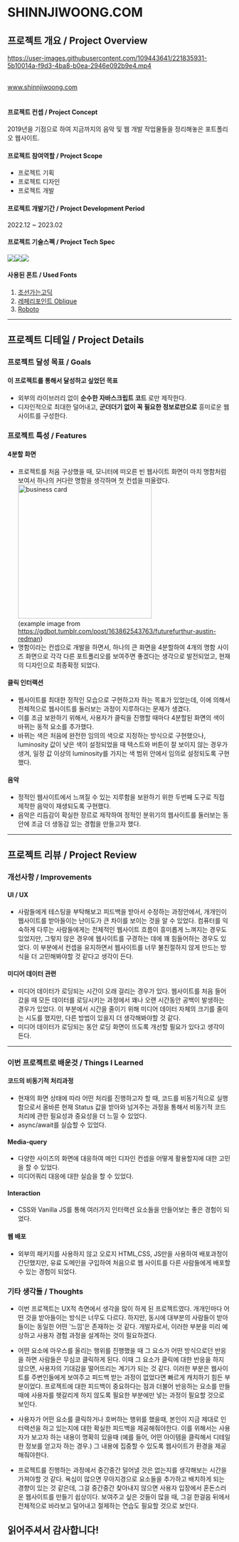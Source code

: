 # SHINNJIWOONG.COM 

## 프로젝트 개요 / Project Overview
https://user-images.githubusercontent.com/109443641/221835931-5b10014a-f9d3-4ba8-b0ea-2946e092b9e4.mp4

<br>
<a href="http://www.shinnjiwoong.com/">www.shinnjiwoong.com</a> <br><br>

#### 프로젝트 컨셉 / Project Concept 
2019년을 기점으로 하여 지금까지의 음악 및 웹 개발 작업물들을 정리해놓은 포트폴리오 웹사이트.
<br>

#### 프로젝트 참여역할 / Project Scope
- 프로젝트 기획
- 프로젝트 디자인
- 프로젝트 개발 

#### 프로젝트 개발기간 / Project Development Period
2022.12 ~ 2023.02

#### 프로젝트 기술스펙 / Project Tech Spec
<img src="https://img.shields.io/badge/Javascript-F7DF1E?style=for-the-badge&logo=JavaScript&logoColor=white"><img src="https://img.shields.io/badge/HTML-E34F26?style=for-the-badge&logo=HTML5&logoColor=white"><img src="https://img.shields.io/badge/CSS-1572B6?style=for-the-badge&logo=CSS3&logoColor=white">

#### 사용된 폰트 / Used Fonts
1. <a href="https://noonnu.cc/font_page/412">조선가는고딕</a>
2. <a href="https://noonnu.cc/font_page/412">레페리포인트 Oblique</a>
3. <a href="https://fonts.google.com/specimen/Roboto">Roboto</a>


---


 ## 프로젝트 디테일 / Project Details
 
 ### 프로젝트 달성 목표 / Goals
  #### 이 프로젝트를 통해서 달성하고 싶었던 목표
  - 외부의 라이브러리 없이 __순수한 자바스크립트 코드__ 로만 제작한다.
  - 디자인적으로 최대한 덜어내고, __군더더기 없이 꼭 필요한 정보로만으로__ 흥미로운 웹사이트를 구성한다.


 ### 프로젝트 특성 / Features 
  #### 4분할 화면
  - 프로젝트를 처음 구상했을 때, 모니터에 떠오른 빈 웹사이트 화면이 마치 명함처럼 보여서 하나의 커다란 명함을 생각하며 첫 컨셉을 떠올렸다. <br>
  <img width="300" alt="business card" src="https://user-images.githubusercontent.com/109443641/224520510-1c73902c-a951-40cd-b506-4682a01f70dd.png"> <br>(example image from https://gdbot.tumblr.com/post/163862543763/futurefurthur-austin-redman)
  - 명함이라는 컨셉으로 개발을 하면서, 하나의 큰 화면을 4분할하여 4개의 명함 사이즈 화면으로 각각 다른 포트폴리오를 보여주면 좋겠다는 생각으로 발전되었고, 현재의 디자인으로 최종확정 되었다.
  #### 클릭 인터랙션
  - 웹사이트를 최대한 정적인 모습으로 구현하고자 하는 목표가 있었는데, 이에 의해서 전체적으로 웹사이트를 둘러보는 과정이 지루하다는 문제가 생겼다.
  - 이를 조금 보완하기 위해서, 사용자가 클릭을 진행할 때마다 4분할된 화면의 색이 바뀌는 동적 요소를 추가했다. 
  - 바뀌는 색은 처음에 완전한 임의의 색으로 지정하는 방식으로 구현했으나, luminosity 값이 낮은 색이 설정되었을 때 텍스트와 버튼이 잘 보이지 않는 경우가 생겨, 일정 값 이상의 luminosity를 가지는 색 범위 안에서 임의로 설정되도록 구현했다.
  #### 음악 
  - 정적인 웹사이트에서 느껴질 수 있는 지루함을 보완하기 위한 두번째 도구로 직접 제작한 음악이 재생되도록 구현했다.
  - 음악은 리듬감이 확실한 장르로 제작하여 정적인 분위기의 웹사이트를 둘러보는 동안에 조금 더 생동감 있는 경험을 만들고자 했다.

--- 

 ## 프로젝트 리뷰 / Project Review
 
 ### 개선사항 / Improvements
 
 #### UI / UX
  - 사람들에게 테스팅을 부탁해보고 피드백을 받아서 수정하는 과정안에서, 개개인이 웹사이트를 받아들이는 난이도가 큰 차이를 보이는 것을 알 수 있었다. 컴퓨터를 익숙하게 다루는 사람들에게는 전체적인 웹사이트 흐름이 흥미롭게 느껴지는 경우도 있었지만, 그렇지 않은 경우에 웹사이트를 구경하는 데에 꽤 힘들어하는 경우도 있었다. 이 부분에서 컨셉을 유지하면서 웹사이트를 너무 불친절하지 않게 만드는 방식을 더 고민해봐야할 것 같다고 생각이 든다.
  
 #### 미디어 데이터 관련
  - 미디어 데이터가 로딩되는 시간이 오래 걸리는 경우가 있다. 웹사이트를 처음 들어갔을 때 모든 데이터를 로딩시키는 과정에서 꽤나 오랜 시간동안 공백이 발생하는 경우가 있었다. 이 부분에서 시간을 줄이기 위해 미디어 데이터 자체의 크기를 줄이는 시도를 했지만, 다른 방법이 있을지 더 생각해봐야할 것 같다. 
  - 미디어 데이터가 로딩되는 동안 로딩 화면이 뜨도록 개선할 필요가 있다고 생각이 든다. 
---
### 이번 프로젝트로 배운것 / Things I Learned 

#### 코드의 비동기적 처리과정
 - 현재의 화면 상태에 따라 어떤 처리를 진행하고자 할 때, 코드를 비동기적으로 실행함으로서 올바른 현재 Status 값을 받아와 넘겨주는 과정을 통해서 비동기적 코드 처리에 관한 필요성과 중요성을 더 느낄 수 있었다. 
 - async/await를 실습할 수 있었다. 

#### Media-query
 - 다양한 사이즈의 화면에 대응하여 메인 디자인 컨셉을 어떻게 활용할지에 대한 고민을 할 수 있었다. 
 - 미디어쿼리 대응에 대한 실습을 할 수 있었다. 
 
#### Interaction
 - CSS와 Vanilla JS를 통해 여러가지 인터랙션 요소들을 만들어보는 좋은 경험이 되었다. 

#### 웹 배포
 - 외부의 패키지를 사용하지 않고 오로지 HTML,CSS, JS만을 사용하여 배포과정이 간단했지만, 유료 도메인을 구입하여 처음으로 웹 사이트를 다른 사람들에게 배포할 수 있는 경험이 되었다. 


### 기타 생각들 / Thoughts
 - 이번 프로젝트는 UX적 측면에서 생각을 많이 하게 된 프로젝트였다. 개개인마다 어떤 것을 받아들이는 방식은 너무도 다르다. 하지만, 동시에 대부분의 사람들이 받아들이는 동일한 어떤 '느낌'은 존재하는 것 같다. 
개발자로서, 이러한 부분을 미리 예상하고 사용자 경험 과정을 설계하는 것이 필요하겠다. 

 - 어떤 요소에 마우스를 올리는 행위를 진행했을 때 그 요소가 어떤 방식으로던 반응을 하면 사람들은 무심코 클릭하게 된다. 이때 그 요소가 클릭에 대한 반응을 하지 않으면, 사용자의 기대감을 떨어뜨리는 계기가 되는 것 같다. 이러한 부분은 웹사이트를 주변인들에게 보여주고 피드백 받는 과정이 없었다면 빠르게 캐치하기 힘든 부분이었다. 프로젝트에 대한 피드백이 중요하다는 점과 더불어 반응하는 요소를 만들때에 사용자를 헷갈리게 하지 않도록 필요한 부분에만 넣는 과정이 필요할 것으로 보인다.
 
 - 사용자가 어떤 요소를 클릭하거나 호버하는 행위를 했을때, 본인이 지금 제대로 인터랙션을 하고 있는지에 대한 확실한 피드백을 제공해줘야한다. 이를 위해서는 사용자가 보고자 하는 내용이 명확히 있을때 (예를 들어, 어떤 아이템을 클릭해서 디테일한 정보를 얻고자 하는 경우.) 그 내용에 집중할 수 있도록 웹사이트가 환경을 제공해줘야한다. 

 - 프로젝트를 진행하는 과정에서 중간중간 덜어낼 것은 없는지를 생각해보는 시간을 가져야할 것 같다. 욕심이 많으면 무아지경으로 요소들을 추가하고 배치하게 되는 경향이 있는 것 같은데, 그걸 중간중간 찾아내지 않으면 사용자 입장에서 혼돈스러운 웹사이트를 만들기 쉽상이다. 보여주고 싶은 것들이 많을 때, 그걸 한걸음 뒤에서 전체적으로 바라보고 덜어내고 절제하는 연습도 필요할 것으로 보인다. 

## 읽어주셔서 감사합니다!
